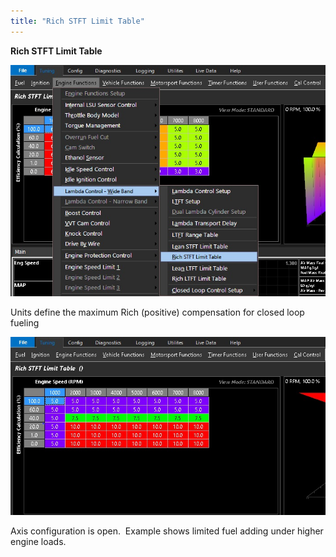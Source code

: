 ```yaml
---
title: "Rich STFT Limit Table"
---
```


**Rich STFT Limit Table**


![Image](</img/Rich STFT Limit table.jpg>)


Units define the maximum Rich (positive) compensation for closed loop fueling


![Image](</img/Rich STFT Limit table 2.jpg>)


Axis configuration is open.&nbsp; Example shows limited fuel adding under higher engine loads.
